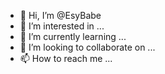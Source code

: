 - 👋 Hi, I’m @EsyBabe
- 👀 I’m interested in ...
- 🌱 I’m currently learning ...
- 💞️ I’m looking to collaborate on ...
- 📫 How to reach me ...

<!---
EsyBabe/EsyBabe is a ✨ special ✨ repository because its `README.md` (this file) appears on your GitHub profile.
You can click the Preview link to take a look at your changes.
--->

